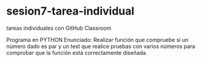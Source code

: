 # sesion7-tarea-individual
tareas individuales con GitHub Classroom

Programa en PYTHON
Enunciado:
Realizar función que compruebe si un número dado es par y un test que realice pruebas con varios números para comprobar que la función está correctamente diseñada.
